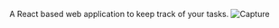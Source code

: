 A React based web application to keep track of your tasks.
![Capture](https://github.com/kiranneupane11/Todo_List/assets/56816182/17dc019e-6bfb-4780-837c-6da23c087825)
